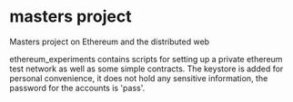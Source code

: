 # masters project
Masters project on Ethereum and the distributed web

ethereum_experiments contains scripts for setting up a private ethereum test network as well as some simple contracts. The keystore is added for personal convenience, it does not hold any sensitive information, the password for the accounts is 'pass'.
